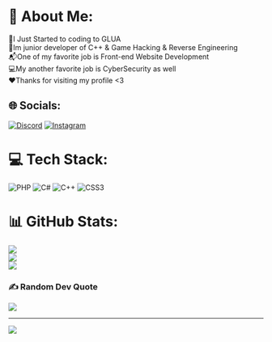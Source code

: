 # 💫 About Me:
📘I Just Started to coding to GLUA<br>🔖Im junior developer of C++ & Game Hacking & Reverse Engineering<br>📬One of my favorite job is Front-end Website Development <br>💻My another favorite job is CyberSecurity as well<br>❤️Thanks for visiting my profile <3


## 🌐 Socials:
[![Discord](https://img.shields.io/badge/Discord-%237289DA.svg?logo=discord&logoColor=white)](https://discord.gg/https://discord.gg/EkrCGAE5Qe) [![Instagram](https://img.shields.io/badge/Instagram-%23E4405F.svg?logo=Instagram&logoColor=white)](https://instagram.com/reccpe.the.dev) 

# 💻 Tech Stack:
![PHP](https://img.shields.io/badge/php-%23777BB4.svg?style=for-the-badge&logo=php&logoColor=white) ![C#](https://img.shields.io/badge/c%23-%23239120.svg?style=for-the-badge&logo=c-sharp&logoColor=white) ![C++](https://img.shields.io/badge/c++-%2300599C.svg?style=for-the-badge&logo=c%2B%2B&logoColor=white) ![CSS3](https://img.shields.io/badge/css3-%231572B6.svg?style=for-the-badge&logo=css3&logoColor=white)
# 📊 GitHub Stats:
![](https://github-readme-stats.vercel.app/api?username=Reccpe&theme=dracula&hide_border=false&include_all_commits=false&count_private=false)<br/>
![](https://github-readme-streak-stats.herokuapp.com/?user=Reccpe&theme=dracula&hide_border=false)<br/>
![](https://github-readme-stats.vercel.app/api/top-langs/?username=Reccpe&theme=dracula&hide_border=false&include_all_commits=false&count_private=false&layout=compact)

### ✍️ Random Dev Quote
![](https://quotes-github-readme.vercel.app/api?type=horizontal&theme=radical)

---
[![](https://visitcount.itsvg.in/api?id=Reccpe&icon=0&color=10)](https://visitcount.itsvg.in)

<!-- Proudly created with GPRM ( https://gprm.itsvg.in ) -->
